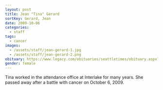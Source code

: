 ```yaml
---
layout: post
title: Jean "Tina" Gerard
sortKey: Gerard, Jean
date: 2009-10-06
categories:
  - staff
tags:
  - cancer
images:
  - /assets/staff/jean-gerard-1.jpg
  - /assets/staff/jean-gerard-2.png
obituary: https://www.legacy.com/obituaries/seattletimes/obituary.aspx?n=jean-gerard-tina&pid=134542463
gender: female
---
```

Tina worked in the attendance office at Interlake for many years. She passed away after a battle with cancer on October 6, 2009.
